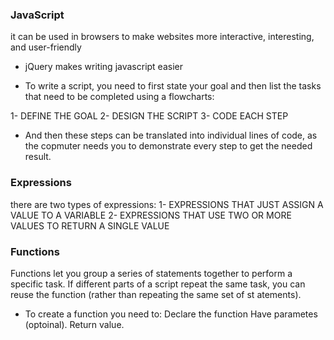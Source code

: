 ### JavaScript 
it can be used in browsers to make websites more interactive,
interesting, and user-friendly

- jQuery makes writing javascript easier

- To write a script, you need to first
state your goal and then list the
tasks that need to be completed using a flowcharts:

1- DEFINE THE GOAL
2- DESIGN THE SCRIPT
3- CODE EACH STEP

- And then these steps can be translated into individual lines of code,
as the copmuter needs you to demonstrate every step to get the needed result. 


### Expressions

there are two types of expressions:
1- EXPRESSIONS THAT JUST ASSIGN A
VALUE TO A VARIABLE
2- EXPRESSIONS THAT USE TWO OR
MORE VALUES TO RETURN A
SINGLE VALUE


### Functions

Functions let you group a series of statements together to perform a
specific task. If different parts of a script repeat the same task, you can
reuse the function (rather than repeating the same set of st atements).

- To create a function you need to:
Declare the function 
Have parametes (optoinal).
Return value.









